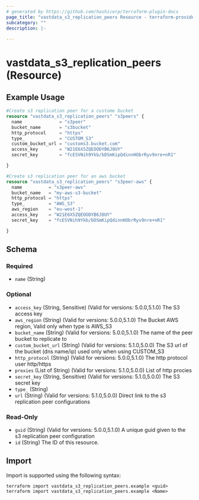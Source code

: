```yaml
---
# generated by https://github.com/hashicorp/terraform-plugin-docs
page_title: "vastdata_s3_replication_peers Resource - terraform-provider-vastdata"
subcategory: ""
description: |-
  
---
```


# vastdata_s3_replication_peers (Resource)



## Example Usage

```terraform
#Create s3 replication peer for a custome bucket
resource "vastdata_s3_replication_peers" "s3peers" {
  name              = "s3peer"
  bucket_name       = "s3bucket"
  http_protocol     = "https"
  type_             = "CUSTOM_S3"
  custom_bucket_url = "customs3.bucket.com"
  access_key        = "W21E6X5ZQEOODYB6J0UY"
  secret_key        = "fcESVNih9Ykb/bDSmKipQdinnHObrRyv9nre+nR1"

}

#Create s3 replication peer for an aws bucket
resource "vastdata_s3_replication_peers" "s3peer-aws" {
  name          = "s3peer-aws"
  bucket_name   = "my-aws-s3-bucket"
  http_protocol = "https"
  type_         = "AWS_S3"
  aws_region    = "eu-west-1"
  access_key    = "W21E6X5ZQEOODYB6J0UY"
  secret_key    = "fcESVNih9Ykb/bDSmKipQdinnHObrRyv9nre+nR1"

}
```

<!-- schema generated by tfplugindocs -->
## Schema

### Required

- `name` (String)

### Optional

- `access_key` (String, Sensitive) (Valid for versions: 5.0.0,5.1.0) The S3 access key
- `aws_region` (String) (Valid for versions: 5.0.0,5.1.0) The Bucket AWS region, Valid only when type is AWS_S3
- `bucket_name` (String) (Valid for versions: 5.0.0,5.1.0) The name of the peer bucket to replicate to
- `custom_bucket_url` (String) (Valid for versions: 5.1.0,5.0.0) The S3 url of the bucket (dns name/ip) used only when using CUSTOM_S3
- `http_protocol` (String) (Valid for versions: 5.0.0,5.1.0) The http protocol user http/https
- `proxies` (List of String) (Valid for versions: 5.1.0,5.0.0) List of http procies
- `secret_key` (String, Sensitive) (Valid for versions: 5.1.0,5.0.0) The S3 secret key
- `type_` (String)
- `url` (String) (Valid for versions: 5.1.0,5.0.0) Direct link to the s3 replication peer configurations

### Read-Only

- `guid` (String) (Valid for versions: 5.0.0,5.1.0) A unique guid given to the s3 replication peer configuration
- `id` (String) The ID of this resource.

## Import

Import is supported using the following syntax:

```shell
terraform import vastdata_s3_replication_peers.example <guid>
terraform import vastdata_s3_replication_peers.example <Name>
```
